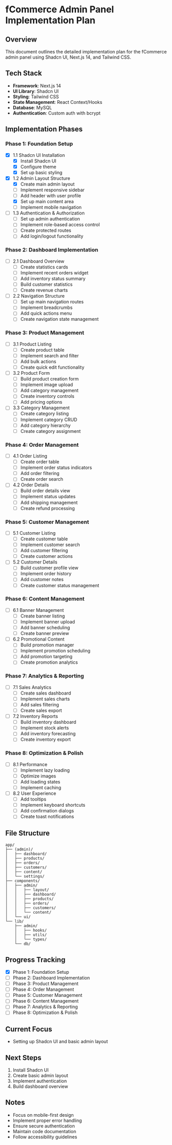 # fCommerce Admin Panel Implementation Plan

## Overview
This document outlines the detailed implementation plan for the fCommerce admin panel using Shadcn UI, Next.js 14, and Tailwind CSS.

## Tech Stack
- **Framework**: Next.js 14
- **UI Library**: Shadcn UI
- **Styling**: Tailwind CSS
- **State Management**: React Context/Hooks
- **Database**: MySQL
- **Authentication**: Custom auth with bcrypt

## Implementation Phases

### Phase 1: Foundation Setup
- [x] 1.1 Shadcn UI Installation
  - [x] Install Shadcn UI
  - [x] Configure theme
  - [x] Set up basic styling

- [x] 1.2 Admin Layout Structure
  - [x] Create main admin layout
  - [ ] Implement responsive sidebar
  - [ ] Add header with user profile
  - [x] Set up main content area
  - [ ] Implement mobile navigation

- [ ] 1.3 Authentication & Authorization
  - [ ] Set up admin authentication
  - [ ] Implement role-based access control
  - [ ] Create protected routes
  - [ ] Add login/logout functionality

### Phase 2: Dashboard Implementation
- [ ] 2.1 Dashboard Overview
  - [ ] Create statistics cards
  - [ ] Implement recent orders widget
  - [ ] Add inventory status summary
  - [ ] Build customer statistics
  - [ ] Create revenue charts

- [ ] 2.2 Navigation Structure
  - [ ] Set up main navigation routes
  - [ ] Implement breadcrumbs
  - [ ] Add quick actions menu
  - [ ] Create navigation state management

### Phase 3: Product Management
- [ ] 3.1 Product Listing
  - [ ] Create product table
  - [ ] Implement search and filter
  - [ ] Add bulk actions
  - [ ] Create quick edit functionality

- [ ] 3.2 Product Form
  - [ ] Build product creation form
  - [ ] Implement image upload
  - [ ] Add category management
  - [ ] Create inventory controls
  - [ ] Add pricing options

- [ ] 3.3 Category Management
  - [ ] Create category listing
  - [ ] Implement category CRUD
  - [ ] Add category hierarchy
  - [ ] Create category assignment

### Phase 4: Order Management
- [ ] 4.1 Order Listing
  - [ ] Create order table
  - [ ] Implement order status indicators
  - [ ] Add order filtering
  - [ ] Create order search

- [ ] 4.2 Order Details
  - [ ] Build order details view
  - [ ] Implement status updates
  - [ ] Add shipping management
  - [ ] Create refund processing

### Phase 5: Customer Management
- [ ] 5.1 Customer Listing
  - [ ] Create customer table
  - [ ] Implement customer search
  - [ ] Add customer filtering
  - [ ] Create customer actions

- [ ] 5.2 Customer Details
  - [ ] Build customer profile view
  - [ ] Implement order history
  - [ ] Add customer notes
  - [ ] Create customer status management

### Phase 6: Content Management
- [ ] 6.1 Banner Management
  - [ ] Create banner listing
  - [ ] Implement banner upload
  - [ ] Add banner scheduling
  - [ ] Create banner preview

- [ ] 6.2 Promotional Content
  - [ ] Build promotion manager
  - [ ] Implement promotion scheduling
  - [ ] Add promotion targeting
  - [ ] Create promotion analytics

### Phase 7: Analytics & Reporting
- [ ] 7.1 Sales Analytics
  - [ ] Create sales dashboard
  - [ ] Implement sales charts
  - [ ] Add sales filtering
  - [ ] Create sales export

- [ ] 7.2 Inventory Reports
  - [ ] Build inventory dashboard
  - [ ] Implement stock alerts
  - [ ] Add inventory forecasting
  - [ ] Create inventory export

### Phase 8: Optimization & Polish
- [ ] 8.1 Performance
  - [ ] Implement lazy loading
  - [ ] Optimize images
  - [ ] Add loading states
  - [ ] Implement caching

- [ ] 8.2 User Experience
  - [ ] Add tooltips
  - [ ] Implement keyboard shortcuts
  - [ ] Add confirmation dialogs
  - [ ] Create toast notifications

## File Structure
```
app/
├── (admin)/
│   ├── dashboard/
│   ├── products/
│   ├── orders/
│   ├── customers/
│   ├── content/
│   └── settings/
├── components/
│   ├── admin/
│   │   ├── layout/
│   │   ├── dashboard/
│   │   ├── products/
│   │   ├── orders/
│   │   ├── customers/
│   │   └── content/
│   └── ui/
└── lib/
    ├── admin/
    │   ├── hooks/
    │   ├── utils/
    │   └── types/
    └── db/
```

## Progress Tracking
- [x] Phase 1: Foundation Setup
- [ ] Phase 2: Dashboard Implementation
- [ ] Phase 3: Product Management
- [ ] Phase 4: Order Management
- [ ] Phase 5: Customer Management
- [ ] Phase 6: Content Management
- [ ] Phase 7: Analytics & Reporting
- [ ] Phase 8: Optimization & Polish

## Current Focus
- Setting up Shadcn UI and basic admin layout

## Next Steps
1. Install Shadcn UI
2. Create basic admin layout
3. Implement authentication
4. Build dashboard overview

## Notes
- Focus on mobile-first design
- Implement proper error handling
- Ensure secure authentication
- Maintain code documentation
- Follow accessibility guidelines